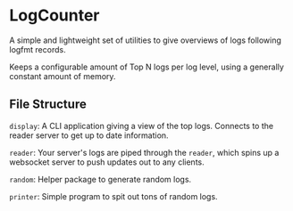 # LogCounter
A simple and lightweight set of utilities to give overviews of logs following logfmt records. 

Keeps a configurable amount of Top N logs per log level, using a generally constant amount of memory.

## File Structure
`display`: A CLI application giving a view of the top logs. Connects to the reader server to get up to date information.

`reader`: Your server's logs are piped through the `reader`, which spins up a websocket server to push updates out to any clients. 

`random`: Helper package to generate random logs. 

`printer`: Simple program to spit out tons of random logs.
